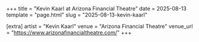 +++
title = "Kevin Kaarl at Arizona Financial Theatre"
date = 2025-08-13
template = "page.html"
slug = "2025-08-13-kevin-kaarl"

[extra]
artist = "Kevin Kaarl"
venue = "Arizona Financial Theatre"
venue_url = "https://www.arizonafinancialtheatre.com/"
+++
